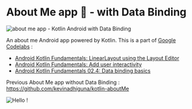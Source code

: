 # About Me app 🙋 - with Data Binding

<img src="https://s3.gifyu.com/images/76rig98698hlh799d6f2941baa313.png" alt="about me app - Kotlin Android with Data Binding" border="0" />

An about me Android app powered by Kotlin. This is a part of [Google Codelabs](https://codelabs.developers.google.com) :
- [Android Kotlin Fundamentals: LinearLayout using the Layout Editor](https://developer.android.com/codelabs/kotlin-android-training-linear-layout)
- [Android Kotlin Fundamentals: Add user interactivity](https://developer.android.com/codelabs/kotlin-android-training-interactivity)
- [Android Kotlin Fundamentals 02.4: Data binding basics](https://developer.android.com/codelabs/kotlin-android-training-data-binding-basics)

<!--
<div align="center">
  <img src="https://s3.gifyu.com/images/amhjewgjrw4kjrwf.jpg" alt="about me app - Kotlin Android" height="500px" border="0" />
  <img src="https://s3.gifyu.com/images/am1df53j43k2j4.jpg" alt="about me app - Kotlin Android" height="500px" border="0" />
</div>
<br/>
-->

Previous About Me app without Data Binding : https://github.com/kevinadhiguna/kotlin-aboutMe

![Hello !](https://api.visitorbadge.io/api/VisitorHit?user=kevinadhiguna&repo=kotlin-aboutMe-dataBinding&label=thanks%20for%20dropping%20in%20!&labelColor=%23000000&countColor=%23FFFFFF)

